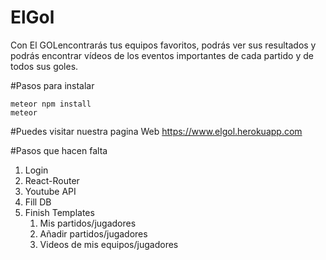 # ElGol

Con El GOLencontrarás tus equipos favoritos, podrás ver sus resultados y podrás encontrar vídeos de los eventos importantes de cada partido y de todos sus goles. 

#Pasos para instalar

```
meteor npm install
meteor
```

#Puedes visitar nuestra pagina Web
<https://www.elgol.herokuapp.com>

#Pasos que hacen falta
1. Login
2. React-Router
3. Youtube API
4. Fill DB
5. Finish Templates
	1. Mis partidos/jugadores
	2. Añadir partidos/jugadores
	3. Videos de mis equipos/jugadores

